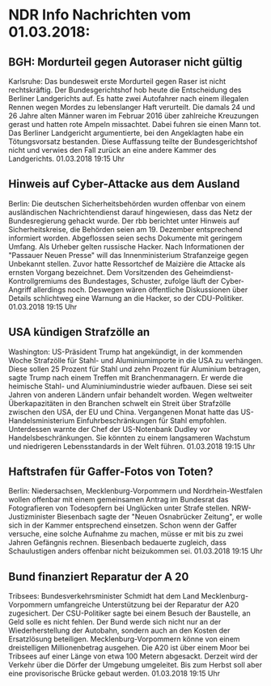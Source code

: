 # NDR Info Nachrichten vom 01.03.2018:


## BGH: Mordurteil gegen Autoraser nicht gültig
Karlsruhe:         Das bundesweit erste Mordurteil gegen Raser ist nicht rechtskräftig. Der Bundesgerichtshof hob heute die Entscheidung des Berliner Landgerichts auf. Es hatte zwei Autofahrer nach einem illegalen Rennen wegen Mordes zu lebenslanger Haft verurteilt. Die damals 24 und 26 Jahre alten Männer waren im Februar 2016 über zahlreiche Kreuzungen gerast und hatten rote Ampeln missachtet. Dabei fuhren sie einen Mann tot. Das Berliner Landgericht argumentierte, bei den Angeklagten habe ein Tötungsvorsatz bestanden. Diese Auffassung teilte der Bundesgerichtshof nicht und verwies den Fall zurück an eine andere Kammer des Landgerichts. 01.03.2018 19:15 Uhr 

## Hinweis auf Cyber-Attacke aus dem Ausland
Berlin: Die deutschen Sicherheitsbehörden wurden offenbar von einem ausländischen Nachrichtendienst darauf hingewiesen, dass das Netz der Bundesregierung gehackt wurde. Der rbb berichtet unter Hinweis auf Sicherheitskreise, die Behörden seien am 19. Dezember entsprechend informiert worden. Abgeflossen seien sechs Dokumente mit geringem Umfang. Als Urheber gelten russische Hacker. Nach Informationen der "Passauer Neuen Presse" will das Innenministerium Strafanzeige gegen Unbekannt stellen. Zuvor hatte Ressortchef de Maizière die Attacke als ernsten Vorgang bezeichnet. Dem Vorsitzenden des Geheimdienst-Kontrollgremiums des Bundestages, Schuster, zufolge läuft der Cyber-Angriff allerdings noch. Deswegen wären öffentliche Diskussionen über Details schlichtweg eine Warnung an die Hacker, so der CDU-Politiker. 01.03.2018 19:15 Uhr 

## USA kündigen Strafzölle an
Washington: US-Präsident Trump hat angekündigt, in der kommenden Woche Strafzölle für Stahl- und Aluminiumimporte in die USA zu verhängen. Diese sollen 25 Prozent für Stahl und zehn Prozent für Aluminium betragen, sagte Trump nach einem Treffen mit Branchenmanagern. Er werde die heimische Stahl- und Aluminiumindustrie wieder aufbauen. Diese sei seit Jahren von anderen Ländern unfair behandelt worden. Wegen weltweiter Überkapazitäten in den Branchen schwelt ein Streit über Strafzölle zwischen den USA, der EU und China. Vergangenen Monat hatte das US-Handelsministerium Einfuhrbeschränkungen für Stahl empfohlen. Unterdessen warnte der Chef der US-Notenbank Dudley vor Handelsbeschränkungen. Sie könnten zu einem langsameren Wachstum und niedrigeren Lebensstandards in der Welt führen. 01.03.2018 19:15 Uhr 

## Haftstrafen für Gaffer-Fotos von Toten?
Berlin: Niedersachsen, Mecklenburg-Vorpommern und Nordrhein-Westfalen wollen offenbar mit einem gemeinsamen Antrag im Bundesrat das Fotografieren von Todesopfern bei Unglücken unter Strafe stellen. NRW-Justizminister Biesenbach sagte der "Neuen Osnabrücker Zeitung", er wolle sich in der Kammer entsprechend einsetzen. Schon wenn der Gaffer versuche, eine solche Aufnahme zu machen, müsse er mit bis zu zwei Jahren Gefängnis rechnen. Biesenbach bedauerte zugleich, dass Schaulustigen anders offenbar nicht beizukommen sei. 01.03.2018 19:15 Uhr 

## Bund finanziert Reparatur der A 20
Tribsees: Bundesverkehrsminister Schmidt hat dem Land Mecklenburg-Vorpommern umfangreiche Unterstützung bei der Reparatur der A20 zugesichert. Der CSU-Politiker sagte bei einem Besuch der Baustelle, an Geld solle es nicht fehlen. Der Bund werde sich nicht nur an der Wiederherstellung der Autobahn, sondern auch an den Kosten der Ersatzlösung beteiligen. Mecklenburg-Vorpommern könne von einem dreistelligen Millionenbetrag ausgehen. Die A20 ist über einem Moor bei Tribsees auf einer Länge von etwa 100 Metern abgesackt. Derzeit wird der Verkehr über die Dörfer der Umgebung umgeleitet. Bis zum Herbst soll aber eine provisorische Brücke gebaut werden. 01.03.2018 19:15 Uhr 

